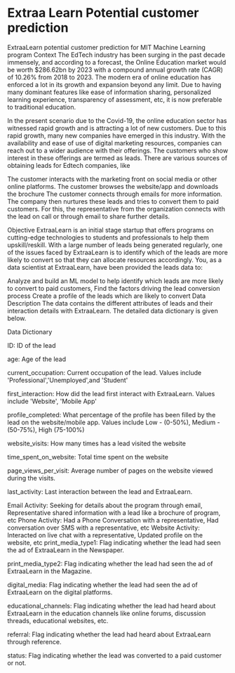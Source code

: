 # Extraa Learn Potential customer prediction
ExtraaLearn potential customer prediction for MIT Machine Learning program
Context
The EdTech industry has been surging in the past decade immensely, and according to a forecast, the Online Education market would be worth $286.62bn by 2023 with a compound annual growth rate (CAGR) of 10.26% from 2018 to 2023. The modern era of online education has enforced a lot in its growth and expansion beyond any limit. Due to having many dominant features like ease of information sharing, personalized learning experience, transparency of assessment, etc, it is now preferable to traditional education.

In the present scenario due to the Covid-19, the online education sector has witnessed rapid growth and is attracting a lot of new customers. Due to this rapid growth, many new companies have emerged in this industry. With the availability and ease of use of digital marketing resources, companies can reach out to a wider audience with their offerings. The customers who show interest in these offerings are termed as leads. There are various sources of obtaining leads for Edtech companies, like

The customer interacts with the marketing front on social media or other online platforms.
The customer browses the website/app and downloads the brochure
The customer connects through emails for more information.
The company then nurtures these leads and tries to convert them to paid customers. For this, the representative from the organization connects with the lead on call or through email to share further details.

Objective
ExtraaLearn is an initial stage startup that offers programs on cutting-edge technologies to students and professionals to help them upskill/reskill. With a large number of leads being generated regularly, one of the issues faced by ExtraaLearn is to identify which of the leads are more likely to convert so that they can allocate resources accordingly. You, as a data scientist at ExtraaLearn, have been provided the leads data to:

Analyze and build an ML model to help identify which leads are more likely to convert to paid customers,
Find the factors driving the lead conversion process
Create a profile of the leads which are likely to convert
Data Description
The data contains the different attributes of leads and their interaction details with ExtraaLearn. The detailed data dictionary is given below.

Data Dictionary

ID: ID of the lead

age: Age of the lead

current_occupation: Current occupation of the lead. Values include 'Professional','Unemployed',and 'Student'

first_interaction: How did the lead first interact with ExtraaLearn. Values include 'Website', 'Mobile App'

profile_completed: What percentage of the profile has been filled by the lead on the website/mobile app. Values include Low - (0-50%), Medium - (50-75%), High (75-100%)

website_visits: How many times has a lead visited the website

time_spent_on_website: Total time spent on the website

page_views_per_visit: Average number of pages on the website viewed during the visits.

last_activity: Last interaction between the lead and ExtraaLearn.

Email Activity: Seeking for details about the program through email, Representative shared information with a lead like a brochure of program, etc
Phone Activity: Had a Phone Conversation with a representative, Had conversation over SMS with a representative, etc
Website Activity: Interacted on live chat with a representative, Updated profile on the website, etc
print_media_type1: Flag indicating whether the lead had seen the ad of ExtraaLearn in the Newspaper.

print_media_type2: Flag indicating whether the lead had seen the ad of ExtraaLearn in the Magazine.

digital_media: Flag indicating whether the lead had seen the ad of ExtraaLearn on the digital platforms.

educational_channels: Flag indicating whether the lead had heard about ExtraaLearn in the education channels like online forums, discussion threads, educational websites, etc.

referral: Flag indicating whether the lead had heard about ExtraaLearn through reference.

status: Flag indicating whether the lead was converted to a paid customer or not.
